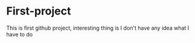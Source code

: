 # First-project
This is first github project, interesting thing is I don't have any idea what I have to do
